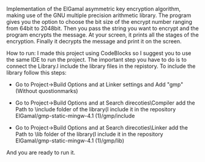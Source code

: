 Implementation of the ElGamal asymmetric key encryption algorithm, making use of the GNU multiple precision arithmetic library.
The program gives you the option to choose the bit size of the encrypt number ranging from 64bit to 2048bit.
Then you pass the string you want to encrypt and the program encrypts the message. 
At your screen, it prints all the stages of the encryption. Finally it decrypts the message and print it on the screen.

How to run:
I made this project using CodeBlocks so I suggest you to use the same IDE to run the project.
The important step you have to do is to connect the Library.I include the library files in the repistory.
To include the library follow this steps:

- Go to Project->Build Options and at Linker settings and Add "gmp" (Without quostionmarks)

- Go to Project->Build Options and at Search direcoties\Compiler add the Path to \include
folder of the library(I include it in the repository ElGamal/gmp-static-mingw-4.1 (1)/gmp/include

- Go to Project->Build Options and at Search direcoties\Linker add the Path to \lib
folder of the library(I include it in the repository ElGamal/gmp-static-mingw-4.1 (1)/gmp/lib)

And you are ready to run it.
